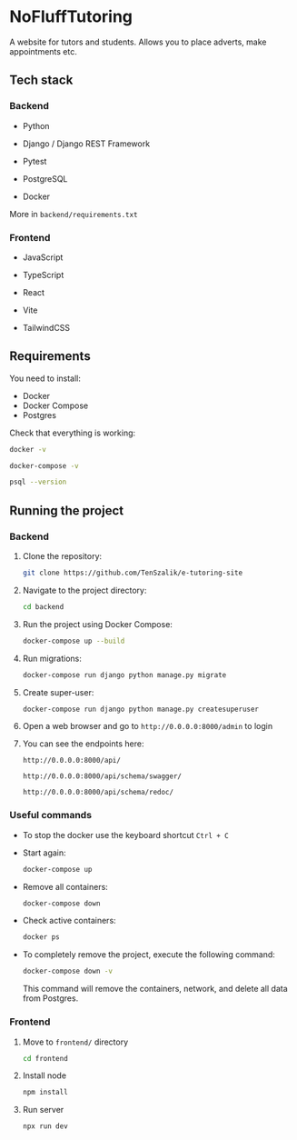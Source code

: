 # NoFluffTutoring

A website for tutors and students. Allows you to place adverts, make appointments etc.

## Tech stack

### Backend

- Python

- Django / Django REST Framework

- Pytest

- PostgreSQL

- Docker

More in `backend/requirements.txt`

### Frontend

- JavaScript

- TypeScript

- React

- Vite

- TailwindCSS

## Requirements

You need to install:

- Docker
- Docker Compose
- Postgres

Check that everything is working:

```sh
docker -v
```

```sh
docker-compose -v
```

```sh
psql --version
```

## Running the project

### Backend

1. Clone the repository:

    ```sh
    git clone https://github.com/TenSzalik/e-tutoring-site
    ```

2. Navigate to the project directory:

    ```sh
    cd backend
    ```

3. Run the project using Docker Compose:

    ```sh
    docker-compose up --build
    ```

4. Run migrations:


    ```sh
    docker-compose run django python manage.py migrate
    ```


5. Create super-user:


    ```sh
    docker-compose run django python manage.py createsuperuser
    ```


6. Open a web browser and go to `http://0.0.0.0:8000/admin` to login

7. You can see the endpoints here:

    `http://0.0.0.0:8000/api/`

    `http://0.0.0.0:8000/api/schema/swagger/`

    `http://0.0.0.0:8000/api/schema/redoc/`


### Useful commands

- To stop the docker use the keyboard shortcut `Ctrl + C`


- Start again:

    ```sh
    docker-compose up
    ```

- Remove all containers:

    ```sh
    docker-compose down
    ```

- Check active containers:

    ```sh
    docker ps
    ```

- To completely remove the project, execute the following command:

    ```sh
    docker-compose down -v
    ```

    This command will remove the containers, network, and delete all data from Postgres.

### Frontend

1. Move to `frontend/` directory

    ```sh
    cd frontend
    ```

2. Install node

    ```sh
    npm install
    ```

3. Run server

    ```sh
    npx run dev
    ```